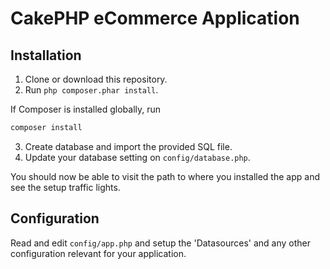 # CakePHP eCommerce Application


## Installation

1. Clone or download this repository.
2. Run `php composer.phar install`.

If Composer is installed globally, run
```bash
composer install
```
3. Create database and import the provided SQL file.
4. Update your database setting on `config/database.php`.

You should now be able to visit the path to where you installed the app and see
the setup traffic lights.

## Configuration

Read and edit `config/app.php` and setup the 'Datasources' and any other
configuration relevant for your application.
